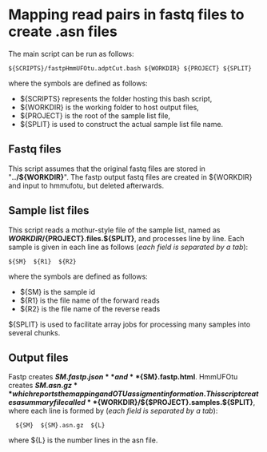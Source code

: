 # Mapping read pairs in fastq files to create .asn files

The main script can be run as follows:

    ${SCRIPTS}/fastpHmmUFOtu.adptCut.bash ${WORKDIR} ${PROJECT} ${SPLIT}

where the symbols are defined as follows:
- ${SCRIPTS} represents the folder hosting this bash script,
- ${WORKDIR} is the working folder to host output files,
- ${PROJECT} is the root of the sample list file,
- ${SPLIT} is used to construct the actual sample list file name.

## Fastq files
This script assumes that the original fastq files are stored in "**../${WORKDIR}**". 
The fastp output fastq files are created in ${WORKDIR} and input to hmmufotu, but deleted afterwards.

## Sample list files
This script reads a mothur-style file of the sample list, named as **${WORKDIR}/${PROJECT}.files.${SPLIT}**, and processes line by line.
Each sample is given in each line as follows (*each field is separated by a tab*):

    ${SM}  ${R1}  ${R2}

where the symbols are defined as follows:
- ${SM} is the sample id
- ${R1} is the file name of the forward reads
- ${R2} is the file name of the reverse reads

${SPLIT} is used to facilitate array jobs for processing many samples into several chunks.

## Output files
Fastp creates **${SM}.fastp.json** and **${SM}.fastp.html**.
HmmUFOtu creates **${SM}.asn.gz** which reports the mapping and OTU assigment information.
This script creates a summary file called **${WORKDIR}/${$PROJECT}.samples.${SPLIT}**, 
where each line is formed by (*each field is separated by a tab*):

      ${SM}  ${SM}.asn.gz  ${L}

where ${L} is the number lines in the asn file.
